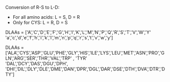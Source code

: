 Conversion of R-S to L-D: 

- For all amino acids: L = S, D = R
- Only for CYS: L = R, D = S

DLAAs = ['A','C','D','E','F','G','H','I','K','L','M','N','P','Q','R','S','T','V','W','Y' \
         'a','c','d','e','f','h','i','k','l','m','n','p','q','r','s','t','v','w','y']

DLAAs = ['ALA','CYS','ASP','GLU','PHE','GLY','HIS','ILE','LYS','LEU','MET','ASN','PRO','GLN','ARG','SER','THR','VAL','TRP' , 'TYR' \
         'DAL','DCY','DAS','DGU','DPH',      'DHI','DIL','DLY','DLE','DME','DAN','DPR','DGL','DAR','DSE','DTH','DVA','DTR','DTY']